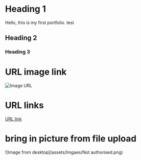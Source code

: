 # Heading 1
Hello, this is my first portfolio. test
## Heading 2
### Heading 3

# URL image link
![Image URL](https://statisticsbyjim.com/wp-content/uploads/2020/07/TimeSeriesTrade.png)
# URL links
[URL link](https://donnemartin.com/#portfolio)

# bring in picture from file upload
![Image from desktop](assets/Imgaes/Not authorised.png)
